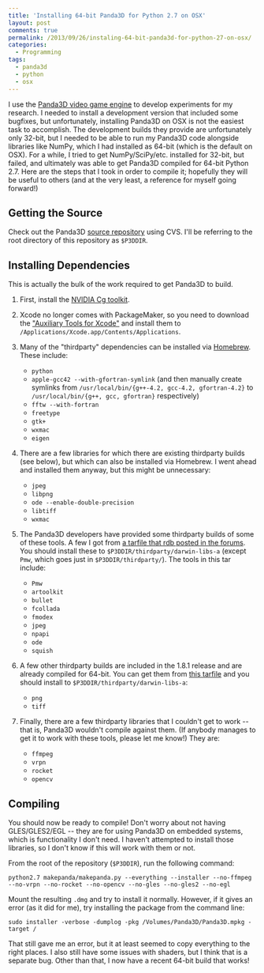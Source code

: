```yaml
---
title: 'Installing 64-bit Panda3D for Python 2.7 on OSX'
layout: post
comments: true
permalink: /2013/09/26/instaling-64-bit-panda3d-for-python-27-on-osx/
categories:
  - Programming
tags:
  - panda3d
  - python
  - osx
---
```


I use the [Panda3D video game engine](http://www.panda3d.org/) to
develop experiments for my research. I needed to install a development
version that included some bugfixes, but unfortunately, installing
Panda3D on OSX is not the easiest task to accomplish. The development
builds they provide are unfortunately only 32-bit, but I needed to be
able to run my Panda3D code alongside libraries like NumPy, which I
had installed as 64-bit (which is the default on OSX). For a while, I
tried to get NumPy/SciPy/etc. installed for 32-bit, but failed, and
ultimately was able to get Panda3D compiled for 64-bit Python
2.7. Here are the steps that I took in order to compile it; hopefully
they will be useful to others (and at the very least, a reference for
myself going forward!)

<!-- more -->

## Getting the Source

Check out the Panda3D
[source repository](http://sourceforge.net/projects/panda3d/) using
CVS. I'll be referring to the root directory of this repository as
`$P3DDIR`.

## Installing Dependencies

This is actually the bulk of the work required to get Panda3D to
build.

1. First, install the [NVIDIA Cg toolkit](https://developer.nvidia.com/cg-toolkit).
   
2. Xcode no longer comes with PackageMaker, so you need to download
   the
   ["Auxiliary Tools for Xcode"](https://developer.apple.com/downloads/index.action#)
   and install them to
   `/Applications/Xcode.app/Contents/Applications`.

3. Many of the "thirdparty" dependencies can be installed via
   [Homebrew](http://brew.sh/). These include:
	* `python`
	* `apple-gcc42 --with-gfortran-symlink` (and then manually create
	  symlinks from `/usr/local/bin/{g++-4.2, gcc-4.2, gfortran-4.2}`
	  to `/usr/local/bin/{g++, gcc, gfortran}` respectively)
	* `fftw --with-fortran`
	* `freetype`
	* `gtk+`
	* `wxmac`
	* `eigen`

4. There are a few libraries for which there are existing thirdparty
   builds (see below), but which can also be installed via Homebrew. I
   went ahead and installed them anyway, but this might be
   unnecessary:
	* `jpeg`
	* `libpng`
	* `ode --enable-double-precision`
	* `libtiff`
	* `wxmac`

5. The Panda3D developers have provided some thirdparty builds of some
   of these tools. A few I got from
   [a tarfile that rdb posted in the forums](http://rdb.name/thirdparty_mac_x86_64.tar.bz2).
   You should install these to `$P3DDIR/thirdparty/darwin-libs-a`
   (except `Pmw`, which goes just in `$P3DDIR/thirdparty/`). The tools
   in this tar include:
	* `Pmw`
	* `artoolkit`
	* `bullet`
	* `fcollada`
	* `fmodex`
	* `jpeg`
	* `npapi`
	* `ode`
	* `squish`

6. A few other thirdparty builds are included in the 1.8.1 release and
   are already compiled for 64-bit. You can get them from
   [this tarfile](http://www.panda3d.org/download/panda3d-1.8.1/panda3d-1.8.1-tools-mac.tar.gz)
   and you should install to `$P3DDIR/thirdparty/darwin-libs-a`:
	* `png`
	* `tiff`

7. Finally, there are a few thirdparty libraries that I couldn't get
   to work -- that is, Panda3D wouldn't compile against them. (If
   anybody manages to get it to work with these tools, please let me
   know!) They are:
	* `ffmpeg`
	* `vrpn`
	* `rocket`
	* `opencv`

## Compiling

You should now be ready to compile! Don't worry about not having
GLES/GLES2/EGL -- they are for using Panda3D on embedded systems,
which is functionality I don't need. I haven't attempted to install
those libraries, so I don't know if this will work with them or not.

From the root of the repository (`$P3DDIR`), run the following
command:

`python2.7 makepanda/makepanda.py --everything --installer --no-ffmpeg --no-vrpn --no-rocket --no-opencv --no-gles --no-gles2 --no-egl`

Mount the resulting `.dmg` and try to install it normally. However, if
it gives an error (as it did for me), try installing the package from
the command line:

`sudo installer -verbose -dumplog -pkg /Volumes/Panda3D/Panda3D.mpkg -target /`

That still gave me an error, but it at least seemed to copy everything
to the right places.  I also still have some issues with shaders, but
I think that is a separate bug. Other than that, I now have a recent
64-bit build that works!
